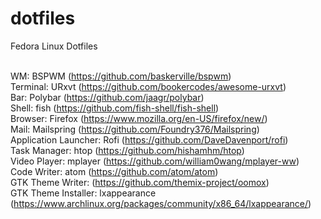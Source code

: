 # dotfiles
Fedora Linux Dotfiles

<br> WM: BSPWM (https://github.com/baskerville/bspwm)
<br> Terminal: URxvt (https://github.com/bookercodes/awesome-urxvt)
<br> Bar: Polybar (https://github.com/jaagr/polybar)
<br> Shell: fish (https://github.com/fish-shell/fish-shell)
<br> Browser: Firefox (https://www.mozilla.org/en-US/firefox/new/)
<br> Mail: Mailspring (https://github.com/Foundry376/Mailspring)
<br> Application Launcher: Rofi (https://github.com/DaveDavenport/rofi)
<br> Task Manager: htop (https://github.com/hishamhm/htop)
<br> Video Player: mplayer (https://github.com/william0wang/mplayer-ww)
<br> Code Writer: atom (https://github.com/atom/atom)
<br> GTK Theme Writer: (https://github.com/themix-project/oomox)
<br> GTK Theme Installer: lxappearance (https://www.archlinux.org/packages/community/x86_64/lxappearance/)
